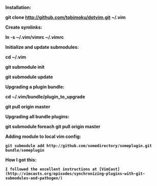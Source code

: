 <strong>Installation:

  git clone http://github.com/tobimoku/dotvim.git ~/.vim

<strong>Create symlinks:

  ln -s ~/.vim/vimrc ~/.vimrc

<strong>Initialize and update submodules:

  cd ~/.vim  

  git submodule init  

  git submodule update

<strong>Upgrading a plugin bundle:

  cd ~/.vim/bundle/plugin_to_upgrade  

  git pull origin master

<strong>Upgrading all bundle plugins:

  git submodule foreach git pull origin master


<strong>Adding module to local vim config:
  
    git submodule add http://github.com/somedirectory/someplugin.git bundle/someplugin


<strong>How I got this:

    I followed the excellent instructions at [VimCast](http://vimcasts.org/episodes/synchronizing-plugins-with-git-submodules-and-pathogen/) 

